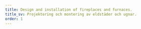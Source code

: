 ```yaml
---
title: Design and installation of fireplaces and furnaces.
title_sv: Projektering och montering av eldstäder och ugnar.
order: 1
---
```


